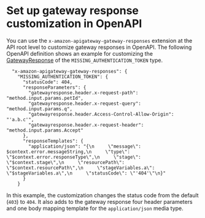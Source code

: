 # Set up gateway response customization in OpenAPI<a name="set-up-gateway-responses-in-swagger"></a>

 You can use the `x-amazon-apigateway-gateway-responses` extension at the API root level to customize gateway responses in OpenAPI\. The following OpenAPI definition shows an example for customizing the [GatewayResponse](https://docs.aws.amazon.com/apigateway/api-reference/resource/gateway-response/) of the `MISSING_AUTHENTICATION_TOKEN` type\. 

```
  "x-amazon-apigateway-gateway-responses": {
    "MISSING_AUTHENTICATION_TOKEN": {
      "statusCode": 404,
      "responseParameters": {
        "gatewayresponse.header.x-request-path": "method.input.params.petId",
        "gatewayresponse.header.x-request-query": "method.input.params.q",
        "gatewayresponse.header.Access-Control-Allow-Origin": "'a.b.c'",
        "gatewayresponse.header.x-request-header": "method.input.params.Accept"
      },
      "responseTemplates": {
        "application/json": "{\n     \"message\": $context.error.messageString,\n     \"type\":  \"$context.error.responseType\",\n     \"stage\":  \"$context.stage\",\n     \"resourcePath\":  \"$context.resourcePath\",\n     \"stageVariables.a\":  \"$stageVariables.a\",\n     \"statusCode\": \"'404'\"\n}"
      }
    }
```

In this example, the customization changes the status code from the default \(`403`\) to `404`\. It also adds to the gateway response four header parameters and one body mapping template for the `application/json` media type\.